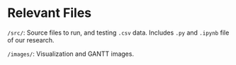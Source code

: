 # Relevant Files

`/src/`: Source files to run, and testing `.csv` data. Includes `.py` and `.ipynb` file of our research.

`/images/`: Visualization and GANTT images.
